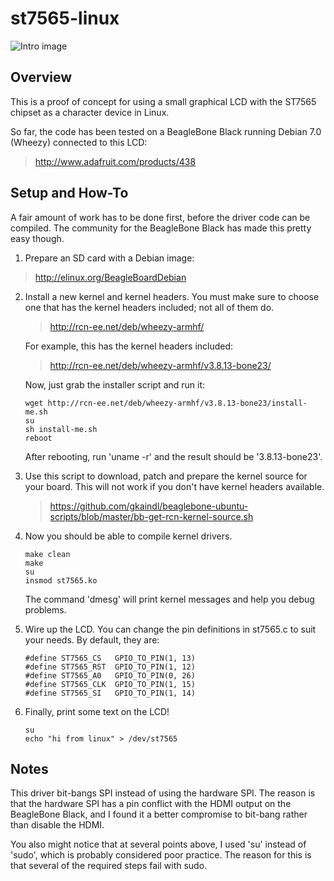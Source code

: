 # st7565-linux

![Intro image](http://76.72.167.207/hello.jpg "Intro Image")

## Overview

This is a proof of concept for using a small graphical LCD with the ST7565 chipset as a character device in Linux.

So far, the code has been tested on a BeagleBone Black running Debian 7.0 (Wheezy) connected to this LCD:
>http://www.adafruit.com/products/438

## Setup and How-To

A fair amount of work has to be done first, before the driver code can be compiled. The community for the BeagleBone Black has made this pretty easy though.

1. Prepare an SD card with a Debian image:
>http://elinux.org/BeagleBoardDebian

2. Install a new kernel and kernel headers. You must make sure to choose one that has the kernel headers included; not all of them do.
    >http://rcn-ee.net/deb/wheezy-armhf/

    For example, this has the kernel headers included:
    >http://rcn-ee.net/deb/wheezy-armhf/v3.8.13-bone23/

    Now, just grab the installer script and run it:
    ```
	wget http://rcn-ee.net/deb/wheezy-armhf/v3.8.13-bone23/install-me.sh
	su
	sh install-me.sh
	reboot
	```

	After rebooting, run 'uname -r' and the result should be '3.8.13-bone23'.

3. Use this script to download, patch and prepare the kernel source for your board. This will not work if you don't have kernel headers available.
	>https://github.com/gkaindl/beaglebone-ubuntu-scripts/blob/master/bb-get-rcn-kernel-source.sh

4. Now you should be able to compile kernel drivers.
	```
	make clean
	make
	su
	insmod st7565.ko
	```
	The command 'dmesg' will print kernel messages and help you debug problems.

5. Wire up the LCD. You can change the pin definitions in st7565.c to suit your needs. By default, they are:
	```
	#define ST7565_CS	GPIO_TO_PIN(1, 13)
	#define ST7565_RST	GPIO_TO_PIN(1, 12)
	#define ST7565_A0	GPIO_TO_PIN(0, 26)
	#define ST7565_CLK	GPIO_TO_PIN(1, 15)
	#define ST7565_SI	GPIO_TO_PIN(1, 14)
	```

6. Finally, print some text on the LCD!
	```
	su
	echo "hi from linux" > /dev/st7565
	```

## Notes

This driver bit-bangs SPI instead of using the hardware SPI. The reason is that the hardware SPI has a pin conflict with the HDMI output on the BeagleBone Black, and I found it a better compromise to bit-bang rather than disable the HDMI.

You also might notice that at several points above, I used 'su' instead of 'sudo', which is probably considered poor practice. The reason for this is that several of the required steps fail with sudo.
